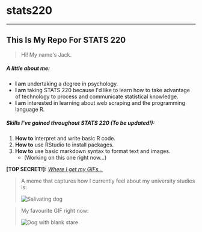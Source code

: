 # stats220

___

## This Is My Repo For STATS 220

> Hi! My name's Jack.
 
##### *A little about me:*

- **I am** undertaking a degree in psychology.
- **I am** taking STATS 220 because I'd like to learn how to take advantage of technology to process and communicate statistical knowledge.
- **I am** interested in learning about web scraping and the programming language R.

##### *Skills I've gained throughout STATS 220 (To be updated!):*

1. **How to** interpret and write basic R code.
2. **How to** use RStudio to install packages.
3. **How to** use basic markdown syntax to format text and images.
   - (Working on this one right now...)

**[TOP SECRET!]:** *[Where I get my GIFs...](https://tenor.com/)*

> A meme that captures how I currently feel about my university studies is:
> 
> ![Salivating dog](https://c.tenor.com/d7X3FelWxZ4AAAAd/tenor.gif)

> My favourite GIF right now:
>
> ![Dog with blank stare](https://c.tenor.com/6pmyi6hYfzsAAAAd/tenor.gif)
